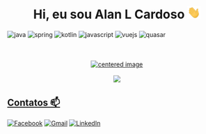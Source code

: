 <div>
  <h1 align="center"> Hi, eu sou Alan L Cardoso <img src="https://github.com/ABSphreak/ABSphreak/blob/master/gifs/Hi.gif?raw=true" width="30px"></h1>
</div>

<div style="display: inline">
  <img align="center" alt="java" src="https://img.shields.io/badge/java-%23ED8B00.svg?style=for-the-badge&logo=openjdk&logoColor=white" />
  <img align="center" alt="spring" src="https://img.shields.io/badge/spring-%236DB33F.svg?style=for-the-badge&logo=spring&logoColor=white" />
  <img align="center" alt="kotlin" src="https://img.shields.io/badge/Kotlin-0095D5?style=for-the-badge&logo=kotlin&logoColor=white" />
  <img align="center" alt="javascript" src="https://img.shields.io/badge/JavaScript-F7DF1E?style=for-the-badge&logo=javascript&logoColor=black" />
  <img align="center" alt="vuejs" src="https://img.shields.io/badge/Vue.js-4FC08D?style=for-the-badge&logo=vue.js&logoColor=white" />
  <img align="center" alt="quasar" src="https://img.shields.io/badge/Quasar-1976D2?style=for-the-badge&logo=quasar&logoColor=white" />
</div><br/><br/><br/>

<br/>
<div>
  <a href="[https://github.com/alanlcardoso](https://github.com/alanlcardoso)">
  <center>
    <img height="180em" src="https://github-readme-stats.vercel.app/api?username=alanlcardoso&show_icons=true&theme=radical&include_all_commits=true&count_private=true" alt="centered image">
  </center>
  <br/>
  <center>  
    <img height="180em" src="https://github-readme-stats.vercel.app/api/top-langs/?username=alanlcardoso&layout=compact&langs_count=7&theme=radical"/> 
  </center>
</div>

## Contatos 📫
[![Facebook](https://img.shields.io/badge/Facebook-%231877F2.svg?style=for-the-badge&logo=Facebook&logoColor=white)](https://www.facebook.com/alanlcardoso) 
[![Gmail](https://img.shields.io/badge/Gmail-D14836?style=for-the-badge&logo=gmail&logoColor=white)](mailto:alanllcardoso@gmail.com)
[![LinkedIn](https://img.shields.io/badge/LinkedIn-0077B5?style=for-the-badge&logo=linkedin&logoColor=white)](https://www.linkedin.com/in/alanlcardoso/)
